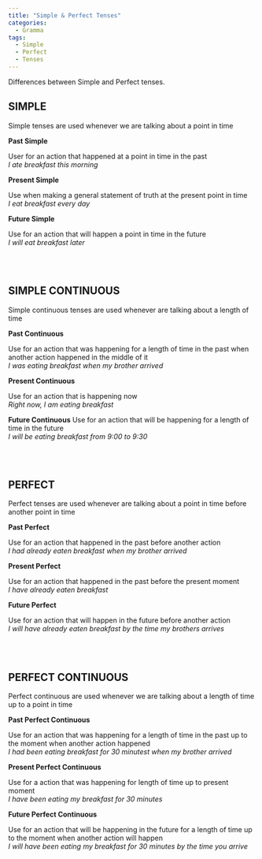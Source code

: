 ```yaml
---
title: "Simple & Perfect Tenses"
categories:
  - Gramma
tags:
  - Simple
  - Perfect
  - Tenses
---
```


Differences between Simple and Perfect tenses.

## SIMPLE
Simple tenses are used whenever we are talking about a point in time

**Past Simple**

User for an action that happened at a point in time in the past <br>
*I ate breakfast this morning*

**Present Simple**

Use when making a general statement of truth at the present point in time <br>
*I eat breakfast every day*

**Future Simple**

Use for an action that will happen a point in time in the future <br>
*I will eat breakfast later*

<br>
<br>

## SIMPLE CONTINUOUS
Simple continuous tenses are used whenever are talking about a length of time

**Past Continuous**

Use for an action that was happening for a length of time in the past when another action happened in the middle of it <br>
*I was eating breakfast when my brother arrived*

**Present Continuous**

Use for an action that is happening now <br>
*Right now, I am eating breakfast*

**Future Continuous**
Use for an action that will be happening for a length of time in the future <br>
*I will be eating breakfast from 9:00 to 9:30*

<br>
<br>

## PERFECT
Perfect tenses are used whenever are talking about a point in time before another point in time

**Past Perfect**

Use for an action that happened in the past before another action <br>
*I had already eaten breakfast when my brother arrived*

**Present Perfect**

Use for an action that happened in the past before the present moment <br>
*I have already eaten breakfast*

**Future Perfect**

Use for an action that will happen in the future before another action <br>
*I will have already eaten breakfast by the time my brothers arrives*


<br>
<br>

## PERFECT CONTINUOUS
Perfect continuous are used whenever we are talking about a length of time up to a point in time

**Past Perfect Continuous**

Use for an action that was happening for a length of time in the past up to the moment when another action happened <br>
*I had been eating breakfast for 30 minutest when my brother arrived*

**Present Perfect Continuous**

Use for a action that was happening for length of time up to present moment <br>
*I have been eating my breakfast for 30 minutes*

**Future Perfect Continuous**

Use for an action that will be happening in the future for a length of time up to the moment when another action will happen <br>
*I will have been eating my breakfast for 30 minutes by the time you arrive*
